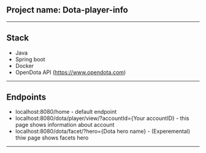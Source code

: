 ## Project name: Dota-player-info

---

## Stack

- Java
- Spring boot
- Docker
- OpenDota API (https://www.opendota.com)
---

## Endpoints

- localhost:8080/home - default endpoint
- localhost:8080/dota/player/view/?accountId={Your accountID} - this page shows information about account
- localhost:8080/dota/facet/?hero={Dota hero name} - (Experemental) thiw page shows facets hero
---




